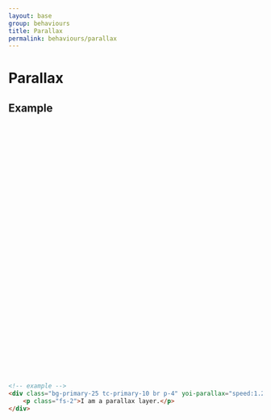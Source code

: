 ```yaml
---
layout: base
group: behaviours
title: Parallax
permalink: behaviours/parallax
---
```


# Parallax

## Example

<div style="height:500px"></div>

```html
<!-- example -->
<div class="bg-primary-25 tc-primary-10 br p-4" yoi-parallax="speed:1.2;">
    <p class="fs-2">I am a parallax layer.</p>
</div>
```

<div style="height:3000px"></div>